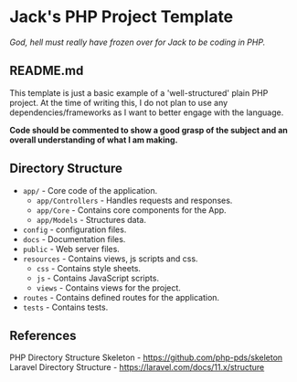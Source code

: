 # Jack's PHP Project Template

*God, hell must really have frozen over for Jack to be coding in PHP.*

## README.md

This template is just a basic example of a 'well-structured' plain PHP project. At the time of writing this, I do not plan to use any dependencies/frameworks as I want to better engage with the language.

**Code should be commented to show a good grasp of the subject and an overall understanding of what I am making.**

## Directory Structure

- `app/` - Core code of the application.
    - `app/Controllers` - Handles requests and responses.
    - `app/Core` - Contains core components for the App.
    - `app/Models` - Structures data.
- `config` - configuration files.
- `docs` - Documentation files.
- `public` - Web server files.
- `resources` - Contains views, js scripts and css.
    - `css` - Contains style sheets.
    - `js` - Contains JavaScript scripts.
    - `views` - Contains views for the project.
- `routes` - Contains defined routes for the application.
- `tests` - Contains tests.

## References

PHP Directory Structure Skeleton - https://github.com/php-pds/skeleton
Laravel Directory Structure - https://laravel.com/docs/11.x/structure  
